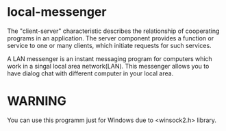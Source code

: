# local-messenger
The "client-server" characteristic describes the relationship of cooperating programs in an application. The server component provides a function or service to one or many clients, which initiate requests for such services. 

A LAN messenger is an instant messaging program for computers which work in a singal local area network(LAN). This  messenger allows you to have dialog chat with different computer in your local area.

# WARNING
You can use this programm just for Windows due to <winsock2.h> library.